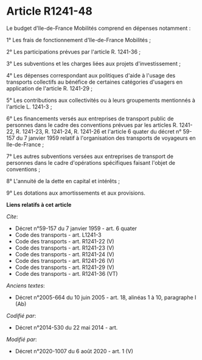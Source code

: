 # Article R1241-48

Le budget d'Ile-de-France Mobilités comprend en dépenses notamment : 

1° Les frais de fonctionnement d'Ile-de-France Mobilités ; 

2° Les participations prévues par l'article R. 1241-36 ; 

3° Les subventions et les charges liées aux projets d'investissement ; 

4° Les dépenses correspondant aux politiques d'aide à l'usage des transports collectifs au bénéfice de certaines catégories
d'usagers en application de l'article R. 1241-29 ; 

5° Les contributions aux collectivités ou à leurs groupements mentionnés à l'article L. 1241-3 ; 

6° Les financements versés aux entreprises de transport public de personnes dans le cadre des conventions prévues par les
articles R. 1241-22, R. 1241-23, R. 1241-24, R. 1241-26 et l'article 6 quater du décret n° 59-157 du 7 janvier 1959 relatif à
l'organisation des transports de voyageurs en Ile-de-France ; 

7° Les autres subventions versées aux entreprises de transport de personnes dans le cadre d'opérations spécifiques faisant
l'objet de conventions ; 

8° L'annuité de la dette en capital et intérêts ; 

9° Les dotations aux amortissements et aux provisions.

**Liens relatifs à cet article**

_Cite_:

  - Décret n°59-157 du 7 janvier 1959 - art. 6 quater
  - Code des transports - art. L1241-3
  - Code des transports - art. R1241-22 (V)
  - Code des transports - art. R1241-23 (V)
  - Code des transports - art. R1241-24 (V)
  - Code des transports - art. R1241-26 (V)
  - Code des transports - art. R1241-29 (V)
  - Code des transports - art. R1241-36 (VT)

_Anciens textes_:

  - Décret n°2005-664 du 10 juin 2005 - art. 18, alinéas 1 à 10, paragraphe I (Ab)

_Codifié par_:

  - Décret n°2014-530 du 22 mai 2014 - art.

_Modifié par_:

  - Décret n°2020-1007 du 6 août 2020 - art. 1 (V)
